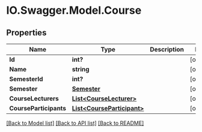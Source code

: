 # IO.Swagger.Model.Course
## Properties

Name | Type | Description | Notes
------------ | ------------- | ------------- | -------------
**Id** | **int?** |  | [optional] 
**Name** | **string** |  | [optional] 
**SemesterId** | **int?** |  | [optional] 
**Semester** | [**Semester**](Semester.md) |  | [optional] 
**CourseLecturers** | [**List&lt;CourseLecturer&gt;**](CourseLecturer.md) |  | [optional] 
**CourseParticipants** | [**List&lt;CourseParticipant&gt;**](CourseParticipant.md) |  | [optional] 

[[Back to Model list]](../README.md#documentation-for-models) [[Back to API list]](../README.md#documentation-for-api-endpoints) [[Back to README]](../README.md)

